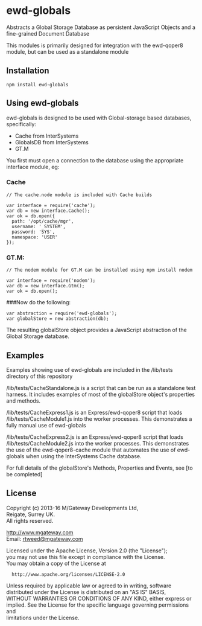 # ewd-globals
 
Abstracts a Global Storage Database as persistent JavaScript Objects and a fine-grained Document Database

This modules is primarily designed for integration with the ewd-qoper8 module, but can be used as a standalone module

## Installation

    npm install ewd-globals

## Using ewd-globals

ewd-globals is designed to be used with Global-storage based databases, specifically:

- Cache from InterSystems
- GlobalsDB from InterSystems
- GT.M

You first must open a connection to the database using the appropriate interface module, eg:

### Cache

    // The cache.node module is included with Cache builds

    var interface = require('cache');
    var db = new interface.Cache();
    var ok = db.open({
      path: '/opt/cache/mgr',
      username: '_SYSTEM',
      password: 'SYS',
      namespace: 'USER'
    });

### GT.M:

    // The nodem module for GT.M can be installed using npm install nodem

    var interface = require('nodem');
    var db = new interface.Gtm();
    var ok = db.open();

###Now do the following:

    var abstraction = require('ewd-globals');
    var globalStore = new abstraction(db);

The resulting globalStore object provides a JavaScript abstraction of the Global Storage database.

## Examples

Examples showing use of ewd-globals are included in the /lib/tests directory of this repository

/lib/tests/CacheStandalone.js is a script that can be run as a standalone test harness.  It includes examples 
of most of the globalStore object's properties and methods.

/lib/tests/CacheExpress1.js is an Express/ewd-qoper8 script that loads /lib/tests/CacheModule1.js into the worker 
processes.  This demonstrates a fully manual use of ewd-globals

/lib/tests/CacheExpress2.js is an Express/ewd-qoper8 script that loads /lib/tests/CacheModule2.js into the worker 
processes.  This demonstrates the use of the ewd-qoper8-cache module that automates the use of ewd-globals when using
the InterSystems Cache database.


For full details of the globalStore's Methods, Properties and Events, see [to be completed]


## License

 Copyright (c) 2013-16 M/Gateway Developments Ltd,                           
 Reigate, Surrey UK.                                                      
 All rights reserved.                                                     
                                                                           
  http://www.mgateway.com                                                  
  Email: rtweed@mgateway.com                                               
                                                                           
                                                                           
  Licensed under the Apache License, Version 2.0 (the "License");          
  you may not use this file except in compliance with the License.         
  You may obtain a copy of the License at                                  
                                                                           
      http://www.apache.org/licenses/LICENSE-2.0                           
                                                                           
  Unless required by applicable law or agreed to in writing, software      
  distributed under the License is distributed on an "AS IS" BASIS,        
  WITHOUT WARRANTIES OR CONDITIONS OF ANY KIND, either express or implied. 
  See the License for the specific language governing permissions and      
   limitations under the License.  
   




    


